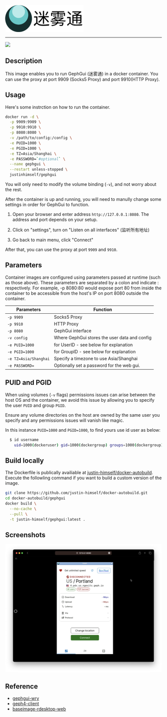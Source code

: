 <img src="logo.png" width="50%" alt="迷雾通 logo">

---

![](https://img.shields.io/badge/ARCH-x86_64-red)

## Description

This image enables you to run GephGui (迷雾通) in a docker container. You can use the proxy at port 9909 (Socks5 Proxy) and port 9910(HTTP Proxy).

## Usage

Here's some instrction on how to run the container.

```bash
docker run -d \
  -p 9909:9909 \
  -p 9910:9910 \
  -p 8080:8080 \
  -v /path/to/config:/config \
  -e PUID=1000 \
  -e PGID=1000 \
  -e TZ=Asia/Shanghai \
  -e PASSWORD=`#optional` \
  --name gephgui \
  --restart unless-stopped \
  justinhimself/gephgui
```

You will only need to modify the volume binding (`-v`), and not worry about the rest.

After the container is up and running, you will need to manully change some settings in order for GephGui to function.

1. Open your browser and enter address `http://127.0.0.1:8080`. The address and port depends on your setup.

2. Click on "settings", turn on "Listen on all interfaces" (监听所有地址)

3. Go back to main menu, click "Connect"

After that, you can use the proxy at port `9909` and `9910`.

## Parameters

Container images are configured using parameters passed at runtime (such as those above). These parameters are separated by a colon and indicate <external>:<internal> respectively. For example, -p 8080:80 would expose port 80 from inside the container to be accessible from the host's IP on port 8080 outside the container.

| Parameters            | Function                                      |
| --------------------- | --------------------------------------------- |
| `-p 9909`             | Socks5 Proxy                                  |
| `-p 9910`             | HTTP Proxy                                    |
| `-p 8080`             | GephGui interface                             |
| `-v config`           | Where GephGui stores the user data and config |
| `-e PUID=1000`        | for UserID - see below for explanation        |
| `-e PGID=1000`        | for GroupID - see below for explanation       |
| `-e TZ=Asia/Shanghai` | Specify a timezone to use Asia/Shanghai       |
| `-e PASSWORD=`        | Optionally set a password for the web gui.    |

## PUID and PGID

When using volumes (`-v` flags) permissions issues can arise between the host OS and the container, we avoid this issue by allowing you to specify the user `PUID` and group `PGID`.

Ensure any volume directories on the host are owned by the same user you specify and any permissions issues will vanish like magic.

In this instance `PUID=1000` and `PGID=1000`, to find yours use id user as below:

```bash
  $ id username
    uid=1000(dockeruser) gid=1000(dockergroup) groups=1000(dockergroup)
```

## Build locally

The Dockerfile is publically availiable at [justin-himself/docker-autobuild](https://github.com/justin-himself/docker-autobuild). Execute the followling command if you want to build a custom version of the image.

```bash
git clone https://github.com/justin-himself/docker-autobuild.git
cd docker-autobuild/gephgui
docker build \
  --no-cache \
  --pull \
  -t justin-himself/gephgui:latest .
```

## Screenshots

![screenshot](screenshot.png)

## Reference

- [gephgui-wry](https://github.com/geph-official/gephgui-wry)
- [geph4-client](https://github.com/geph-official/geph4-client)
- [baseimage-rdesktop-web](https://github.com/linuxserver/docker-baseimage-rdesktop-web)
